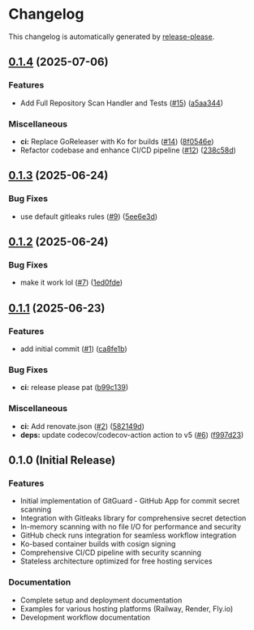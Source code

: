 # Changelog

This changelog is automatically generated by [release-please](https://github.com/googleapis/release-please).

## [0.1.4](https://github.com/omercnet/gitguard/compare/v0.1.3...v0.1.4) (2025-07-06)


### Features

* Add Full Repository Scan Handler and Tests ([#15](https://github.com/omercnet/gitguard/issues/15)) ([a5aa344](https://github.com/omercnet/gitguard/commit/a5aa344f03d21df65b3d7aa268b2c6a41e069aa9))


### Miscellaneous

* **ci:** Replace GoReleaser with Ko for builds ([#14](https://github.com/omercnet/gitguard/issues/14)) ([8f0546e](https://github.com/omercnet/gitguard/commit/8f0546e5a6ffa6d1c5edc91457019677c18c6f99))
* Refactor codebase and enhance CI/CD pipeline ([#12](https://github.com/omercnet/gitguard/issues/12)) ([238c58d](https://github.com/omercnet/gitguard/commit/238c58d1c6696b8526903e0cac9e45e5190ce385))

## [0.1.3](https://github.com/omercnet/gitguard/compare/v0.1.2...v0.1.3) (2025-06-24)


### Bug Fixes

* use default gitleaks rules ([#9](https://github.com/omercnet/gitguard/issues/9)) ([5ee6e3d](https://github.com/omercnet/gitguard/commit/5ee6e3dcda14589d91f69a49d52025e314026101))

## [0.1.2](https://github.com/omercnet/gitguard/compare/v0.1.1...v0.1.2) (2025-06-24)


### Bug Fixes

* make it work lol ([#7](https://github.com/omercnet/gitguard/issues/7)) ([1ed0fde](https://github.com/omercnet/gitguard/commit/1ed0fdecd54613a57a113da32c1248ee708cf14b))

## [0.1.1](https://github.com/omercnet/gitguard/compare/v0.1.0...v0.1.1) (2025-06-23)


### Features

* add initial commit ([#1](https://github.com/omercnet/gitguard/issues/1)) ([ca8fe1b](https://github.com/omercnet/gitguard/commit/ca8fe1b5bcf650942b3eef6d954c95b6422cb792))


### Bug Fixes

* **ci:** release please pat ([b99c139](https://github.com/omercnet/gitguard/commit/b99c139c745c00b00659d65c25804a2b934741ba))


### Miscellaneous

* **ci:** Add renovate.json ([#2](https://github.com/omercnet/gitguard/issues/2)) ([582149d](https://github.com/omercnet/gitguard/commit/582149dbc4da2865ed16e914750f050e16fafa77))
* **deps:** update codecov/codecov-action action to v5 ([#6](https://github.com/omercnet/gitguard/issues/6)) ([f997d23](https://github.com/omercnet/gitguard/commit/f997d237648e466f2f298fdcc922c1931a742313))

## 0.1.0 (Initial Release)

### Features

* Initial implementation of GitGuard - GitHub App for commit secret scanning
* Integration with Gitleaks library for comprehensive secret detection
* In-memory scanning with no file I/O for performance and security
* GitHub check runs integration for seamless workflow integration
* Ko-based container builds with cosign signing
* Comprehensive CI/CD pipeline with security scanning
* Stateless architecture optimized for free hosting services

### Documentation

* Complete setup and deployment documentation
* Examples for various hosting platforms (Railway, Render, Fly.io)
* Development workflow documentation
